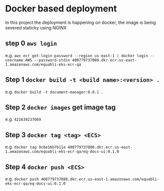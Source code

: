 # Docker based deployment
In this project the deployment is happening on docker, the image is being severed staticky using NGINX
## step 0 `aws login`

e.g. `aws ecr get-login-password --region us-east-1 | docker login --username AWS --password-stdin 400779737080.dkr.ecr.us-east-1.amazonaws.com/equabli-eks-ecr-qa`

## Step 1 `docker build -t <build name>:<version> .`

e.g. `docker build -t document-manager:0.0.1 .`

## Step 2 `docker images` get image tag 

e.g. `421639237669`

## Step 3 `docker tag <tag> <ECS>`

e.g.  `docker tag 9c0e16b7b11a 400779737080.dkr.ecr.us-east-1.amazonaws.com/equabli-eks-ecr-qa/eq-docs-ui:0.1.0`

## Step 4 `docker push <ECS>`

e.g. `docker push 400779737080.dkr.ecr.us-east-1.amazonaws.com/equabli-eks-ecr-qa/eq-docs-ui:0.1.0`